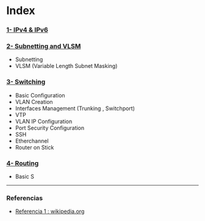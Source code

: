 # Index

### [1- IPv4 & IPv6  ](https://github.com/ciscoAnass/Windows-SubSystem-Linux-WSL/blob/main/intro.md)

### [2- Subnetting and VLSM  ](https://github.com/ciscoAnass/Windows-SubSystem-Linux-WSL/blob/main/intro.md)
- Subnetting
- VLSM (Variable Length Subnet Masking)

### [3- Switching ](https://github.com/ciscoAnass/Windows-SubSystem-Linux-WSL/blob/main/instalacion.md)
- Basic Configuration
- VLAN Creation
- Interfaces Management (Trunking , Switchport)
- VTP
- VLAN IP Configuration
- Port Security Configuration
- SSH
- Etherchannel
- Router on Stick


### [4- Routing ](https://github.com/ciscoAnass/CCNA-1/Routing.md)
- Basic S


***

### Referencias

- [Referencia 1 : wikipedia.org](https://en.wikipedia.org/)
